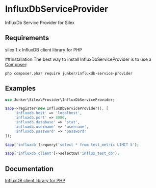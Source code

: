 # InfluxDbServiceProvider
InfluxDb Service Provider for Silex

## Requirements
silex 1.x
InfluxDB client library for PHP

##Installation
The best way to install InfluxDbServiceProvider is to use a [Composer](https://getcomposer.org/download):

    php composer.phar require junker/influxdb-service-provider

## Examples

```php
use Junker\Silex\Provider\InfluxDbServiceProvider;

$app->register(new InfluxDbServiceProvider(), [
    'influxdb.host' => 'localhost',
    'influxdb.port' => 8086,
    'influxdb.database' => 'stat',
    'influxdb.username' => 'username',
    'influxdb.password' => 'password'
]);

$app['influxdb']->query('select * from test_metric LIMIT 5');

$app['influxdb.client']->selectDB('influx_test_db');

```

## Documentation

[InfluxDB client library for PHP](https://github.com/influxdata/influxdb-php)
